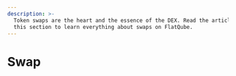 ```yaml
---
description: >-
  Token swaps are the heart and the essence of the DEX. Read the articles in
  this section to learn everything about swaps on FlatQube.
---
```


# Swap

